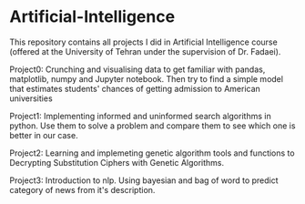 # Artificial-Intelligence
This repository contains all projects I did in Artificial Intelligence course (offered at the University of Tehran under the supervision of Dr. Fadaei). 

Project0: Crunching and visualising data to get familiar with pandas, matplotlib, numpy and Jupyter notebook. Then try to find a simple model that estimates students' chances of getting admission to American universities

Project1: Implementing informed and uninformed search algorithms in python. Use them to solve a problem and compare them to see which one is better in our case.

Project2: Learning and implemeting genetic algorithm tools and functions to Decrypting Substitution Ciphers with Genetic Algorithms.

Project3: Introduction to nlp. Using bayesian and bag of word to predict category of news from it's description.